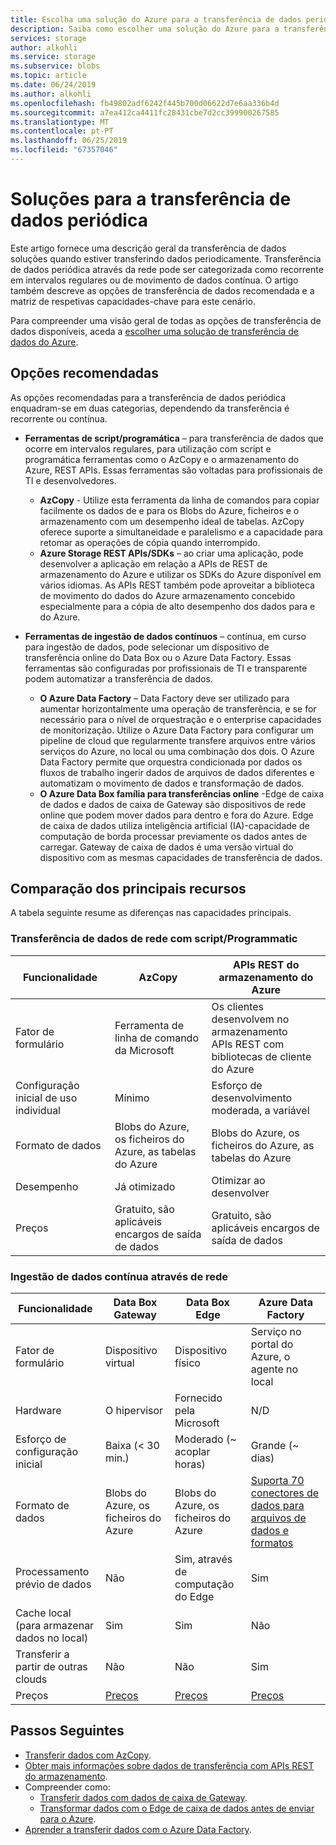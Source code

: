 ```yaml
---
title: Escolha uma solução do Azure para a transferência de dados periódica | Documentos da Microsoft
description: Saiba como escolher uma solução do Azure para a transferência de dados, quando estiver transferindo dados periodicamente.
services: storage
author: alkohli
ms.service: storage
ms.subservice: blobs
ms.topic: article
ms.date: 06/24/2019
ms.author: alkohli
ms.openlocfilehash: fb49802adf6242f445b700d06622d7e6aa336b4d
ms.sourcegitcommit: a7ea412ca4411fc28431cbe7d2cc399900267585
ms.translationtype: MT
ms.contentlocale: pt-PT
ms.lasthandoff: 06/25/2019
ms.locfileid: "67357046"
---
```

# <a name="solutions-for-periodic-data-transfer"></a>Soluções para a transferência de dados periódica
 
Este artigo fornece uma descrição geral da transferência de dados soluções quando estiver transferindo dados periodicamente. Transferência de dados periódica através da rede pode ser categorizada como recorrente em intervalos regulares ou de movimento de dados contínua. O artigo também descreve as opções de transferência de dados recomendada e a matriz de respetivas capacidades-chave para este cenário.

Para compreender uma visão geral de todas as opções de transferência de dados disponíveis, aceda a [escolher uma solução de transferência de dados do Azure](storage-choose-data-transfer-solution.md).

## <a name="recommended-options"></a>Opções recomendadas

As opções recomendadas para a transferência de dados periódica enquadram-se em duas categorias, dependendo da transferência é recorrente ou contínua.

- **Ferramentas de script/programática** – para transferência de dados que ocorre em intervalos regulares, para utilização com script e programática ferramentas como o AzCopy e o armazenamento do Azure, REST APIs. Essas ferramentas são voltadas para profissionais de TI e desenvolvedores.

    - **AzCopy** - Utilize esta ferramenta da linha de comandos para copiar facilmente os dados de e para os Blobs do Azure, ficheiros e o armazenamento com um desempenho ideal de tabelas. AzCopy oferece suporte a simultaneidade e paralelismo e a capacidade para retomar as operações de cópia quando interrompido.
    - **Azure Storage REST APIs/SDKs** – ao criar uma aplicação, pode desenvolver a aplicação em relação a APIs de REST de armazenamento do Azure e utilizar os SDKs do Azure disponível em vários idiomas. As APIs REST também pode aproveitar a biblioteca de movimento do dados do Azure armazenamento concebido especialmente para a cópia de alto desempenho dos dados para e do Azure.

- **Ferramentas de ingestão de dados contínuos** – contínua, em curso para ingestão de dados, pode selecionar um dispositivo de transferência online do Data Box ou o Azure Data Factory. Essas ferramentas são configuradas por profissionais de TI e transparente podem automatizar a transferência de dados.

    - **O Azure Data Factory** – Data Factory deve ser utilizado para aumentar horizontalmente uma operação de transferência, e se for necessário para o nível de orquestração e o enterprise capacidades de monitorização. Utilize o Azure Data Factory para configurar um pipeline de cloud que regularmente transfere arquivos entre vários serviços do Azure, no local ou uma combinação dos dois. O Azure Data Factory permite que orquestra condicionada por dados os fluxos de trabalho ingerir dados de arquivos de dados diferentes e automatizam o movimento de dados e transformação de dados.
    - **O Azure Data Box família para transferências online** -Edge de caixa de dados e dados de caixa de Gateway são dispositivos de rede online que podem mover dados para dentro e fora do Azure. Edge de caixa de dados utiliza inteligência artificial (IA)-capacidade de computação de borda processar previamente os dados antes de carregar. Gateway de caixa de dados é uma versão virtual do dispositivo com as mesmas capacidades de transferência de dados.


## <a name="comparison-of-key-capabilities"></a>Comparação dos principais recursos

A tabela seguinte resume as diferenças nas capacidades principais.

### <a name="scriptedprogrammatic-network-data-transfer"></a>Transferência de dados de rede com script/Programmatic

| Funcionalidade                  | AzCopy                                 | APIs REST do armazenamento do Azure       |
|-----------------------------|----------------------------------------|-------------------------------|
| Fator de formulário                 | Ferramenta de linha de comando da Microsoft       | Os clientes desenvolvem no armazenamento <br> APIs REST com bibliotecas de cliente do Azure |
| Configuração inicial de uso individual     | Mínimo                                | Esforço de desenvolvimento moderada, a variável    |
| Formato de dados                 | Blobs do Azure, os ficheiros do Azure, as tabelas do Azure | Blobs do Azure, os ficheiros do Azure, as tabelas do Azure   |
| Desempenho                 | Já otimizado                      | Otimizar ao desenvolver                  |
| Preços                     | Gratuito, são aplicáveis encargos de saída de dados      | Gratuito, são aplicáveis encargos de saída de dados        |

### <a name="continuous-data-ingestion-over-network"></a>Ingestão de dados contínua através de rede

| Funcionalidade                                       | Data Box Gateway | Data Box Edge   | Azure Data Factory        |
|----------------------------------|-----------------------------------------|--------------------------|---------------------------|
| Fator de formulário                                   | Dispositivo virtual             | Dispositivo físico          | Serviço no portal do Azure, o agente no local                                                            |
| Hardware                                      | O hipervisor            | Fornecido pela Microsoft    | N/D                                                            |
| Esforço de configuração inicial                          | Baixa (< 30 min.)            | Moderado (~ acoplar horas) | Grande (~ dias)                                                 |
| Formato de dados                                   | Blobs do Azure, os ficheiros do Azure   | Blobs do Azure, os ficheiros do Azure | [Suporta 70 conectores de dados para arquivos de dados e formatos](https://docs.microsoft.com/azure/data-factory/copy-activity-overview#supported-data-stores-and-formats)|
| Processamento prévio de dados                           | Não                         | Sim, através de computação do Edge    | Sim                                                           |
| Cache local<br>(para armazenar dados no local)    | Sim                        | Sim                      | Não                                                            |
| Transferir a partir de outras clouds                    | Não                         | Não                       | Sim                                                           |
| Preços                                       | [Preços](https://azure.microsoft.com/pricing/details/storage/databox/gateway/)                    | [Preços](https://azure.microsoft.com/pricing/details/storage/databox/edge/)                  | [Preços](https://azure.microsoft.com/pricing/details/data-factory/)                                                       |

## <a name="next-steps"></a>Passos Seguintes

- [Transferir dados com AzCopy](/azure/storage/common/storage-use-azcopy-v10?toc=%2fazure%2fstorage%2ftables%2ftoc.json).
- [Obter mais informações sobre dados de transferência com APIs REST do armazenamento](https://docs.microsoft.com/dotnet/api/overview/azure/storage?view=azure-dotnet).
- Compreender como:
    - [Transferir dados com dados de caixa de Gateway](https://docs.microsoft.com/azure/databox-online/data-box-gateway-deploy-add-shares).
    - [Transformar dados com o Edge de caixa de dados antes de enviar para o Azure](https://docs.microsoft.com/azure/databox-online/data-box-edge-deploy-configure-compute).
- [Aprender a transferir dados com o Azure Data Factory](https://docs.microsoft.com/azure/data-factory/tutorial-bulk-copy-portal).
